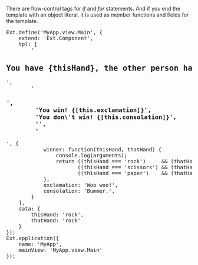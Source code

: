 
There are flow-control tags for *if* and *for* statements. And if you end the template
with an object literal, it is used as member functions and fields for the template.

<pre class="runnable">
Ext.define('MyApp.view.Main', {
    extend: 'Ext.Component',
    tpl: [
        '<h2>You have {thisHand}, the other person has {thatHand}.</h2>',
        '<h3>',
        '<tpl if="this.winner(thisHand, thatHand)">You win! {[this.exclamation]}',
        '<tpl else>You don\'t win! {[this.consolation]}',
        '</tpl>',
        '</h3>', {
            winner: function(thisHand, thatHand) {
                console.log(arguments);
                return ((thisHand === 'rock')     && (thatHand === 'scissors'))  ||
                       ((thisHand === 'scissors') && (thatHand === 'paper'))     ||
                       ((thisHand === 'paper')    && (thatHand === 'rock'));
            },
            exclamation: 'Woo woo!',
            consolation: 'Bummer.',
        }
    ],
    data: {
        thisHand: 'rock',
        thatHand: 'rock'
    }
});
Ext.application({
    name: 'MyApp',
    mainView: 'MyApp.view.Main'
});</pre>


